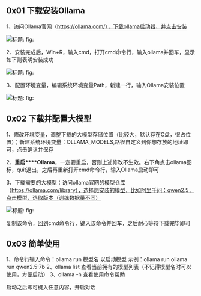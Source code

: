 ## 0x01 下载安装Ollama

1、访问Ollama官网（https://ollama.com/），下载ollama启动器，并点击安装

![标题: fig:](file:///C:/Users/yang/AppData/Local/Temp/msohtmlclip1/01/clip_image002.png)

2、安装完成后，Win+R，输入cmd，打开cmd命令行，输入ollama并回车，显示如下则表明安装成功

![标题: fig:](file:///C:/Users/yang/AppData/Local/Temp/msohtmlclip1/01/clip_image004.jpg)

3、配置环境变量，编辑系统环境变量Path，新建一行，输入Ollama安装位置

![标题: fig:](file:///C:/Users/yang/AppData/Local/Temp/msohtmlclip1/01/clip_image006.png)



## 0x02 下载并配置大模型

1、修改环境变量，调整下载的大模型存储位置（比较大，默认存在C盘，很占位置）；新建系统环境变量：OLLAMA_MODELS,路径自定义到你想存放的地址即可，点击确认并保存

2、**重启****Ollama**，一定要重启，否则上述修改不生效。右下角点击ollama图标，quit退出，之后再重新打开cmd命令行，输入Ollama启动即可

3、下载需要的大模型：访问ollama官网的模型仓库（https://ollama.com/library），选择想安装的模型，比如阿里千问：qwen2.5，点击模型，选取版本（训练数据量不同）

![标题: fig:](file:///C:/Users/yang/AppData/Local/Temp/msohtmlclip1/01/clip_image008.png)

复制该命令，回到cmd命令行，键入该命令并回车，之后耐心等待下载完毕即可



## 0x03 简单使用

1、命令行输入命令：ollama run 模型名 以启动模型  示例：ollama run ollama run qwen2.5:7b
 2、ollama list 查看当前拥有的模型列表（不记得模型名时可以使用，方便启动）
 3、ollama -h  查看使用命令帮助

启动之后即可键入任意内容，开启对话